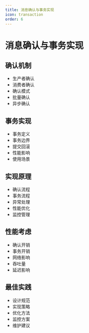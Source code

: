 ```yaml
---
title: 消息确认与事务实现
icon: transaction
order: 6
---
```


# 消息确认与事务实现

## 确认机制
- 生产者确认
- 消费者确认
- 确认模式
- 批量确认
- 异步确认

## 事务实现
- 事务定义
- 事务边界
- 提交回滚
- 性能影响
- 使用场景

## 实现原理
- 确认流程
- 事务流程
- 异常处理
- 性能优化
- 监控管理

## 性能考虑
- 确认开销
- 事务开销
- 网络影响
- 吞吐量
- 延迟影响

## 最佳实践
- 设计规范
- 实现策略
- 优化方法
- 监控方案
- 维护建议
